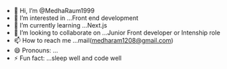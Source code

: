 - 👋 Hi, I’m @MedhaRaum1999
- 👀 I’m interested in ...Front end development
- 🌱 I’m currently learning ...Next.js
- 💞️ I’m looking to collaborate on ...Junior Front developer or Intenship role
- 📫 How to reach me ...mail(medharam1208@gmail.com)
- 😄 Pronouns: ...
- ⚡ Fun fact: ...sleep well and code well

<!---
MedhaRaum1999/MedhaRaum1999 is a ✨ special ✨ repository because its `README.md` (this file) appears on your GitHub profile.
You can click the Preview link to take a look at your changes.
--->
